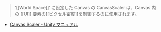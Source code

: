 
> ‘[[World Space]]’ に設定した Canvas の CanvasScaler は、Canvas 内の [[UI]] 要素の[[ピクセル密度]]を制御するのに使用されます。
- [Canvas Scaler - Unity マニュアル](https://docs.unity3d.com/ja/current/Manual/script-CanvasScaler.html?_ga=2.36765152.1137791072.1530512201-2125273089.1527832318)
